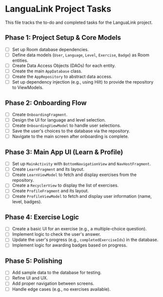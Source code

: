 # LanguaLink Project Tasks

This file tracks the to-do and completed tasks for the LanguaLink project.

## Phase 1: Project Setup & Core Models

- [ ] Set up Room database dependencies.
- [ ] Define data models (`User`, `Language`, `Level`, `Exercise`, `Badge`) as Room entities.
- [ ] Create Data Access Objects (DAOs) for each entity.
- [ ] Create the main `AppDatabase` class.
- [ ] Create the `AppRepository` to abstract data access.
- [ ] Set up dependency injection (e.g., using Hilt) to provide the repository to ViewModels.

## Phase 2: Onboarding Flow

- [ ] Create `OnboardingFragment`.
- [ ] Design the UI for language and level selection.
- [ ] Create `OnboardingViewModel` to handle user selections.
- [ ] Save the user's choices to the database via the repository.
- [ ] Navigate to the main screen after onboarding is complete.

## Phase 3: Main App UI (Learn & Profile)

- [ ] Set up `MainActivity` with `BottomNavigationView` and `NavHostFragment`.
- [ ] Create `LearnFragment` and its layout.
- [ ] Create `LearnViewModel` to fetch and display exercises from the repository.
- [ ] Create a `RecyclerView` to display the list of exercises.
- [ ] Create `ProfileFragment` and its layout.
- [ ] Create `ProfileViewModel` to fetch and display user information (name, level, badges).

## Phase 4: Exercise Logic

- [ ] Create a basic UI for an exercise (e.g., a multiple-choice question).
- [ ] Implement logic to check the user's answer.
- [ ] Update the user's progress (e.g., `completedExerciseIds`) in the database.
- [ ] Implement logic for awarding badges based on progress.

## Phase 5: Polishing

- [ ] Add sample data to the database for testing.
- [ ] Refine UI and UX.
- [ ] Add proper navigation between screens.
- [ ] Handle edge cases (e.g., no exercises available).
